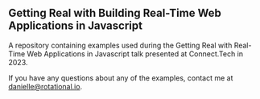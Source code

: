 ## Getting Real with Building Real-Time Web Applications in Javascript

A repository containing examples used during the Getting Real with Real-Time Web Applications in Javascript talk presented at Connect.Tech in 2023.

If you have any questions about any of the examples, contact me at [danielle@rotational.io](mailto:danielle@rotational.io).

